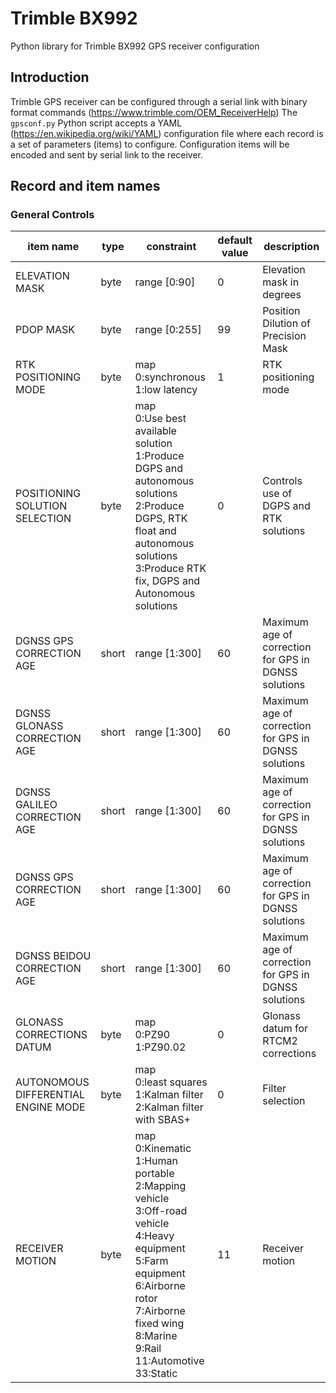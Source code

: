 # Trimble BX992
Python library for Trimble BX992 GPS receiver configuration

## Introduction
Trimble GPS receiver can be configured through a serial link with binary format commands (https://www.trimble.com/OEM_ReceiverHelp)
The `gpsconf.py` Python script accepts a YAML (https://en.wikipedia.org/wiki/YAML) configuration file where each record is a set of
parameters (items) to configure. Configuration items will be encoded and sent by serial link to the receiver.

## Record and item names

### General Controls

|item name|type|constraint|default value|description|
|-|-|-|-|-|
|ELEVATION MASK|byte|range [0:90]|0|Elevation mask in degrees|
|PDOP MASK|byte|range [0:255]|99|Position Dilution of Precision Mask|
|RTK POSITIONING MODE|byte|map<br/>0:synchronous<br/>1:low latency|1|RTK positioning mode|
|POSITIONING SOLUTION SELECTION|byte|map<br/>0:Use best available solution<br/>1:Produce DGPS and autonomous solutions<br/>2:Produce DGPS, RTK float and autonomous solutions<br/>3:Produce RTK fix, DGPS and Autonomous solutions|0|Controls use of DGPS and RTK solutions|
|DGNSS GPS CORRECTION AGE|short|range [1:300]|60|Maximum age of correction for GPS in DGNSS solutions|
|DGNSS GLONASS CORRECTION AGE|short|range [1:300]|60|Maximum age of correction for GPS in DGNSS solutions|
|DGNSS GALILEO CORRECTION AGE|short|range [1:300]|60|Maximum age of correction for GPS in DGNSS solutions|
|DGNSS GPS CORRECTION AGE|short|range [1:300]|60|Maximum age of correction for GPS in DGNSS solutions|
|DGNSS BEIDOU CORRECTION AGE|short|range [1:300]|60|Maximum age of correction for GPS in DGNSS solutions|
|GLONASS CORRECTIONS DATUM|byte|map<br/>0:PZ90<br/>1:PZ90.02|0|Glonass datum for RTCM2 corrections|
|AUTONOMOUS DIFFERENTIAL ENGINE MODE|byte|map<br/>0:least squares<br/>1:Kalman filter<br/>2:Kalman filter with SBAS+|0|Filter selection|
|RECEIVER MOTION|byte|map<br/>0:Kinematic<br/>1:Human portable<br/>2:Mapping vehicle<br/>3:Off-road vehicle<br/>4:Heavy equipment<br/>5:Farm equipment<br/>6:Airborne rotor<br/>7:Airborne fixed wing<br/>8:Marine<br/>9:Rail<br/>11:Automotive<br/>33:Static|11|Receiver motion|
